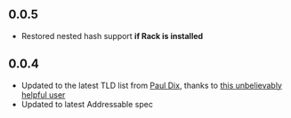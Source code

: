 ## 0.0.5
* Restored nested hash support **if Rack is installed**

## 0.0.4
* Updated to the latest TLD list from [Paul Dix](https://github.com/pauldix), thanks to [this unbelievably helpful user](https://github.com/flipsasser/addressabler/issues/1)
* Updated to latest Addressable spec
